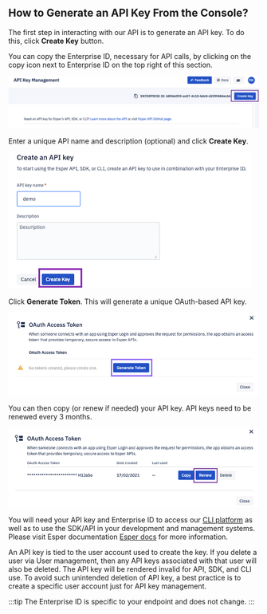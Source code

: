 ## How to Generate an API Key From the Console?

  

The first step in interacting with our API is to generate an API key. To do this, click **Create Key** button.

You can copy the Enterprise ID, necessary for API calls, by clicking on the copy icon next to Enterprise ID on the top right of this section.

![Create key button](./images/1-generateKey.png)

  
  

Enter a unique API name and description (optional) and click **Create Key**.

  
  

![Add key name](./images/2-create.png)

  

Click **Generate Token**. This will generate a unique OAuth-based API key.

  

![Generate button](./images/3-Token.png)

  

You can then copy (or renew if needed) your API key. API keys need to be renewed every 3 months.

  

![renew key button](./images/4-renew.png)

  
  

You will need your API key and Enterprise ID to access our  [CLI platform](https://github.com/esper-io/esper-cli) as well as to use the SDK/API in your development and management systems. Please visit Esper documentation [Esper docs](https://docs.esper.io/) for more information.

An API key is tied to the user account used to create the key. If you delete a user via User management, then any API keys associated with that user will also be deleted. The API key will be rendered invalid for API, SDK, and CLI use. To avoid such unintended deletion of API key, a best practice is to create a specific user account just for API key management. 

:::tip
The Enterprise ID is specific to your endpoint and does not change.
:::